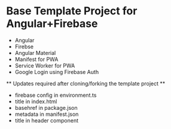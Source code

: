 # Base Template Project for Angular+Firebase
* Angular
* Firebse
* Angular Material
* Manifest for PWA
* Service Worker for PWA
* Google Login using Firebase Auth

** Updates required after cloning/forking the template project **
* firebase config in environment.ts
* title in index.html
* basehref in package.json
* metadata in manifest.json
* title in header component
